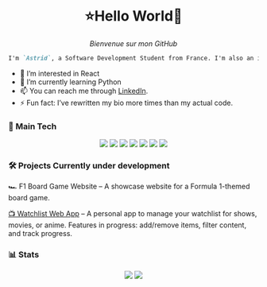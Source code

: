 <h1 align="center">⭐Hello World🦝</h1>
<p align="center"><i>Bienvenue sur mon GitHub</i></p>

```markdown
I'm `Astrid`, a Software Development Student from France. I'm also an intern in an engineering company.
```

- 👀 I’m interested in React
- 🌱 I’m currently learning Python
- 📫 You can reach me through [LinkedIn](https://www.linkedin.com/in/astridpierron/).
- ⚡ Fun fact: I’ve rewritten my bio more times than my actual code.

### 🚀 Main Tech

<div align="center">  
  <!-- Programming Languages -->  
  <img src="https://img.shields.io/badge/JavaScript-323330?style=for-the-badge&logo=javascript&logoColor=F7DF1E">  
  <img src="https://img.shields.io/badge/C%23-239120?style=for-the-badge&logo=csharp&logoColor=white">  

  <!-- Frameworks & Libraries -->  
  <img src="https://img.shields.io/badge/React-20232A?style=for-the-badge&logo=react&logoColor=61DAFB">  
  <img src="https://img.shields.io/badge/Node.js-339933?style=for-the-badge&logo=nodedotjs&logoColor=white">  
  <img src="https://img.shields.io/badge/Express.js-000000?style=for-the-badge&logo=express&logoColor=white">  

  <!-- Database -->  
  <img src="https://img.shields.io/badge/MySQL-005C84?style=for-the-badge&logo=mysql&logoColor=white">  

  <!-- Styling -->  
  <img src="https://img.shields.io/badge/SCSS-CC6699?style=for-the-badge&logo=sass&logoColor=white">  
</div>

### 🛠️ Projects Currently under development
🏎️ F1 Board Game Website – A showcase website for a Formula 1-themed board game. 

[📺 Watchlist Web App](https://astr-id-watchlist.vercel.app/) – A personal app to manage your watchlist for shows, movies, or anime. Features in progress: add/remove items, filter content, and track progress.

### 📊 Stats

<div align="center">

  <img src="https://github-readme-stats.vercel.app/api/top-langs/?username=astr-id&theme=material-palenight&hide_progress=true">
  <img src="https://github-readme-stats.vercel.app/api?username=astr-id&theme=material-palenight&show_icons=true">
  
</div>
